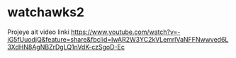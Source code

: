 # watchawks2

Projeye ait video linki https://www.youtube.com/watch?v=-jG5fUuodjQ&feature=share&fbclid=IwAR2W3YC2kVLemrlVaNFFNwwved6L3XdHN8AgNBZrDgLQ1nVdK-czSgoD-Ec

